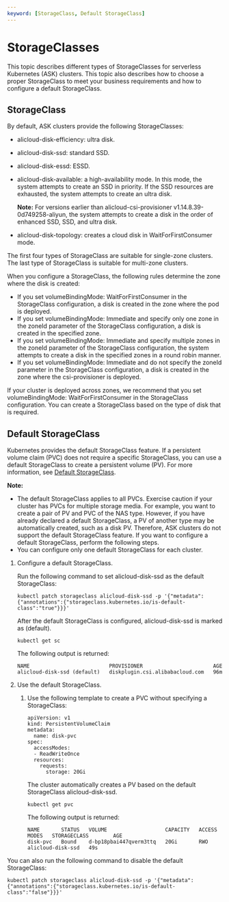 ```yaml
---
keyword: [StorageClass, Default StorageClass]
---
```


# StorageClasses

This topic describes different types of StorageClasses for serverless Kubernetes \(ASK\) clusters. This topic also describes how to choose a proper StorageClass to meet your business requirements and how to configure a default StorageClass.

## StorageClass

By default, ASK clusters provide the following StorageClasses:

-   alicloud-disk-efficiency: ultra disk.
-   alicloud-disk-ssd: standard SSD.
-   alicloud-disk-essd: ESSD.
-   alicloud-disk-available: a high-availability mode. In this mode, the system attempts to create an SSD in priority. If the SSD resources are exhausted, the system attempts to create an ultra disk.

    **Note:** For versions earlier than alicloud-csi-provisioner v1.14.8.39-0d749258-aliyun, the system attempts to create a disk in the order of enhanced SSD, SSD, and ultra disk.

-   alicloud-disk-topology: creates a cloud disk in WaitForFirstConsumer mode.

The first four types of StorageClass are suitable for single-zone clusters. The last type of StorageClass is suitable for multi-zone clusters.

When you configure a StorageClass, the following rules determine the zone where the disk is created:

-   If you set volumeBindingMode: WaitForFirstConsumer in the StorageClass configuration, a disk is created in the zone where the pod is deployed.
-   If you set volumeBindingMode: Immediate and specify only one zone in the zoneId parameter of the StorageClass configuration, a disk is created in the specified zone.
-   If you set volumeBindingMode: Immediate and specify multiple zones in the zoneId parameter of the StorageClass configuration, the system attempts to create a disk in the specified zones in a round robin manner.
-   If you set volumeBindingMode: Immediate and do not specify the zoneId parameter in the StorageClass configuration, a disk is created in the zone where the csi-provisioner is deployed.

If your cluster is deployed across zones, we recommend that you set volumeBindingMode: WaitForFirstConsumer in the StorageClass configuration. You can create a StorageClass based on the type of disk that is required.

## Default StorageClass

Kubernetes provides the default StorageClass feature. If a persistent volume claim \(PVC\) does not require a specific StorageClass, you can use a default StorageClass to create a persistent volume \(PV\). For more information, see [Default StorageClass](https://kubernetes.io/docs/tasks/administer-cluster/change-default-storage-class/).

**Note:**

-   The default StorageClass applies to all PVCs. Exercise caution if your cluster has PVCs for multiple storage media. For example, you want to create a pair of PV and PVC of the NAS type. However, if you have already declared a default StorageClass, a PV of another type may be automatically created, such as a disk PV. Therefore, ASK clusters do not support the default StorageClass feature. If you want to configure a default StorageClass, perform the following steps.
-   You can configure only one default StorageClass for each cluster.

1.  Configure a default StorageClass.

    Run the following command to set alicloud-disk-ssd as the default StorageClass:

    ```
    kubectl patch storageclass alicloud-disk-ssd -p '{"metadata": {"annotations":{"storageclass.kubernetes.io/is-default-class":"true"}}}'
    ```

    After the default StorageClass is configured, alicloud-disk-ssd is marked as \(default\).

    ```
    kubectl get sc
    ```

    The following output is returned:

    ```
    NAME                          PROVISIONER                       AGE
    alicloud-disk-ssd (default)   diskplugin.csi.alibabacloud.com   96m
    ```

2.  Use the default StorageClass.

    1.  Use the following template to create a PVC without specifying a StorageClass:

        ```
        apiVersion: v1
        kind: PersistentVolumeClaim
        metadata:
          name: disk-pvc
        spec:
          accessModes:
          - ReadWriteOnce
          resources:
            requests:
              storage: 20Gi
        ```

        The cluster automatically creates a PV based on the default StorageClass alicloud-disk-ssd.

        ```
        kubectl get pvc
        ```

        The following output is returned:

        ```
        NAME       STATUS   VOLUME                   CAPACITY   ACCESS MODES   STORAGECLASS        AGE
        disk-pvc   Bound    d-bp18pbai447qverm3ttq   20Gi       RWO            alicloud-disk-ssd   49s
        ```


You can also run the following command to disable the default StorageClass:

```
kubectl patch storageclass alicloud-disk-ssd -p '{"metadata": {"annotations":{"storageclass.kubernetes.io/is-default-class":"false"}}}'
```

